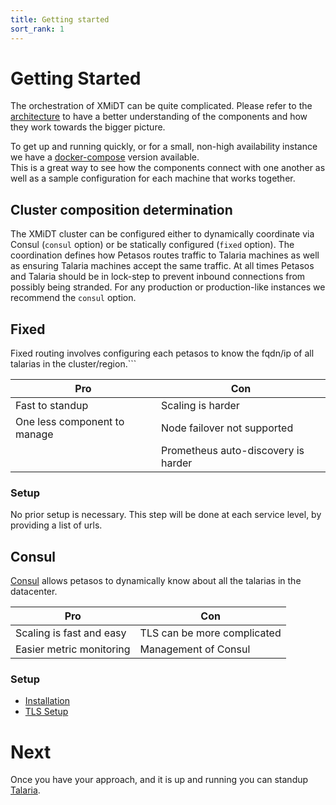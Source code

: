 ```yaml
---
title: Getting started
sort_rank: 1
---
```


# Getting Started
The orchestration of XMiDT can be quite complicated. Please refer to the [architecture](../introduction/index.md)
to have a better understanding of the components and how they work towards the bigger picture.

To get up and running quickly, or for a small, non-high availability instance we have
a [docker-compose](https://github.com/xmidt-org/xmidt/tree/master/deploy/docker-compose) version available.  
This is a great way to see how the components connect with one another as well as a sample configuration
for each machine that works together.


## Cluster composition determination
The XMiDT cluster can be configured either to dynamically coordinate via Consul (`consul` option)
or be statically configured (`fixed` option).  The coordination defines how Petasos routes traffic to Talaria
machines as well as ensuring Talaria machines accept the same traffic.  At all times Petasos and Talaria should
be in lock-step to prevent inbound connections from possibly being stranded.  For any production or
production-like instances we recommend the `consul` option.

## Fixed
Fixed routing involves configuring each petasos to know the fqdn/ip of all talarias in the cluster/region.```

| Pro                          | Con                         |
|------------------------------|-----------------------------|
| Fast to standup              | Scaling is harder           |
| One less component to manage | Node failover not supported |
|                              | Prometheus auto-discovery is harder |


### Setup
No prior setup is necessary.
This step will be done at each service level, by providing a list of urls.

## Consul
[Consul](https://www.consul.io/) allows petasos to dynamically know about all the talarias in the datacenter.

| Pro                       | Con                            |
|---------------------------|--------------------------------|
| Scaling is fast and easy  | TLS can be more complicated    |
| Easier metric monitoring  | Management of Consul           |

### Setup
-   [Installation](https://learn.hashicorp.com/consul/getting-started/install)
-   [TLS Setup](https://www.digitalocean.com/community/tutorials/how-to-secure-consul-with-tls-encryption-on-ubuntu-14-04)


# Next
Once you have your approach, and it is up and running you can standup [Talaria](/docs/operating/getting_started/talaria).
